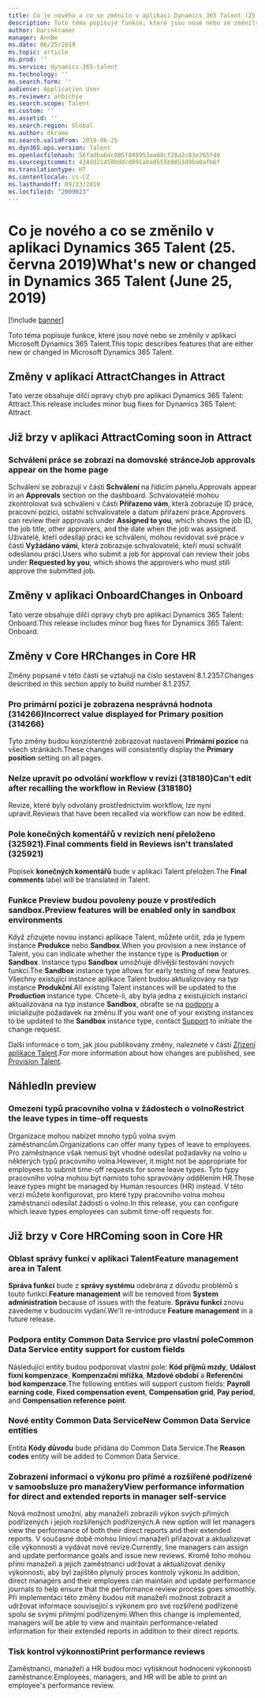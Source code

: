 ```yaml
---
title: Co je nového a co se změnilo v aplikaci Dynamics 365 Talent (25. června 2019)
description: Toto téma popisuje funkce, které jsou nové nebo se změnily v aplikaci Microsoft Dynamics 365 Talent.
author: Darinkramer
manager: AnnBe
ms.date: 06/25/2019
ms.topic: article
ms.prod: ''
ms.service: dynamics-365-talent
ms.technology: ''
ms.search.form: ''
audience: Application User
ms.reviewer: anbichse
ms.search.scope: Talent
ms.custom: ''
ms.assetid: ''
ms.search.region: Global
ms.author: dkrame
ms.search.validFrom: 2019-06-25
ms.dyn365.ops.version: Talent
ms.openlocfilehash: 56fadba6dc085f849953aa88cf28a2c83e265f40
ms.sourcegitcommit: 434dd21450bddcd891aba0555b9853d9ba0afb6f
ms.translationtype: HT
ms.contentlocale: cs-CZ
ms.lasthandoff: 09/23/2019
ms.locfileid: "2009023"
---
```

# <a name="whats-new-or-changed-in-dynamics-365-talent-june-25-2019"></a><span data-ttu-id="20187-103">Co je nového a co se změnilo v aplikaci Dynamics 365 Talent (25. června 2019)</span><span class="sxs-lookup"><span data-stu-id="20187-103">What's new or changed in Dynamics 365 Talent (June 25, 2019)</span></span>

[!include [banner](includes/banner.md)]

<span data-ttu-id="20187-104">Toto téma popisuje funkce, které jsou nové nebo se změnily v aplikaci Microsoft Dynamics 365 Talent.</span><span class="sxs-lookup"><span data-stu-id="20187-104">This topic describes features that are either new or changed in Microsoft Dynamics 365 Talent.</span></span>

## <a name="changes-in-attract"></a><span data-ttu-id="20187-105">Změny v aplikaci Attract</span><span class="sxs-lookup"><span data-stu-id="20187-105">Changes in Attract</span></span>

<span data-ttu-id="20187-106">Tato verze obsahuje dílčí opravy chyb pro aplikaci Dynamics 365 Talent: Attract.</span><span class="sxs-lookup"><span data-stu-id="20187-106">This release includes minor bug fixes for Dynamics 365 Talent: Attract.</span></span>

## <a name="coming-soon-in-attract"></a><span data-ttu-id="20187-107">Již brzy v aplikaci Attract</span><span class="sxs-lookup"><span data-stu-id="20187-107">Coming soon in Attract</span></span>

### <a name="job-approvals-appear-on-the-home-page"></a><span data-ttu-id="20187-108">Schválení práce se zobrazí na domovské stránce</span><span class="sxs-lookup"><span data-stu-id="20187-108">Job approvals appear on the home page</span></span>

<span data-ttu-id="20187-109">Schválení se zobrazují v části **Schválení** na řídicím panelu.</span><span class="sxs-lookup"><span data-stu-id="20187-109">Approvals appear in an **Approvals** section on the dashboard.</span></span> <span data-ttu-id="20187-110">Schvalovatelé mohou zkontrolovat svá schválení v části **Přiřazeno vám**, která zobrazuje ID práce, pracovní pozici, ostatní schvalovatele a datum přiřazení práce.</span><span class="sxs-lookup"><span data-stu-id="20187-110">Approvers can review their approvals under **Assigned to you**, which shows the job ID, the job title, other approvers, and the date when the job was assigned.</span></span> <span data-ttu-id="20187-111">Uživatelé, kteří odesílají práci ke schválení, mohou revidovat své práce v části **Vyžádáno vámi**, která zobrazuje schvalovatele, kteří musí schválit odeslanou práci.</span><span class="sxs-lookup"><span data-stu-id="20187-111">Users who submit a job for approval can review their jobs under **Requested by you**, which shows the approvers who must still approve the submitted job.</span></span>

## <a name="changes-in-onboard"></a><span data-ttu-id="20187-112">Změny v aplikaci Onboard</span><span class="sxs-lookup"><span data-stu-id="20187-112">Changes in Onboard</span></span>
<span data-ttu-id="20187-113">Tato verze obsahuje dílčí opravy chyb pro aplikaci Dynamics 365 Talent: Onboard.</span><span class="sxs-lookup"><span data-stu-id="20187-113">This release includes minor bug fixes for Dynamics 365 Talent: Onboard.</span></span>

## <a name="changes-in-core-hr"></a><span data-ttu-id="20187-114">Změny v Core HR</span><span class="sxs-lookup"><span data-stu-id="20187-114">Changes in Core HR</span></span>

<span data-ttu-id="20187-115">Změny popsané v této části se vztahují na číslo sestavení 8.1.2357.</span><span class="sxs-lookup"><span data-stu-id="20187-115">Changes described in this section apply to build number 8.1.2357.</span></span>

### <a name="incorrect-value-displayed-for-primary-position-314266"></a><span data-ttu-id="20187-116">Pro primární pozici je zobrazena nesprávná hodnota (314266)</span><span class="sxs-lookup"><span data-stu-id="20187-116">Incorrect value displayed for Primary position (314266)</span></span>

<span data-ttu-id="20187-117">Tyto změny budou konzistentně zobrazovat nastavení **Primární pozice** na všech stránkách.</span><span class="sxs-lookup"><span data-stu-id="20187-117">These changes will consistently display the **Primary position** setting on all pages.</span></span>

### <a name="cant-edit-after-recalling-the-workflow-in-review-318180"></a><span data-ttu-id="20187-118">Nelze upravit po odvolání workflow v revizi (318180)</span><span class="sxs-lookup"><span data-stu-id="20187-118">Can't edit after recalling the workflow in Review (318180)</span></span>

<span data-ttu-id="20187-119">Revize, které byly odvolány prostřednictvím workflow, lze nyní upravit.</span><span class="sxs-lookup"><span data-stu-id="20187-119">Reviews that have been recalled via workflow can now be edited.</span></span>

### <a name="final-comments-field-in-reviews-isnt-translated-325921"></a><span data-ttu-id="20187-120">Pole konečných komentářů v revizích není přeloženo (325921).</span><span class="sxs-lookup"><span data-stu-id="20187-120">Final comments field in Reviews isn't translated (325921)</span></span>

<span data-ttu-id="20187-121">Popisek **konečných komentářů** bude v aplikaci Talent přeložen.</span><span class="sxs-lookup"><span data-stu-id="20187-121">The **Final comments** label will be translated in Talent.</span></span>

### <a name="preview-features-will-be-enabled-only-in-sandbox-environments"></a><span data-ttu-id="20187-122">Funkce Preview budou povoleny pouze v prostředích sandbox.</span><span class="sxs-lookup"><span data-stu-id="20187-122">Preview features will be enabled only in sandbox environments</span></span>

<span data-ttu-id="20187-123">Když zřizujete novou instanci aplikace Talent, můžete určit, zda je typem instance **Produkce** nebo **Sandbox**.</span><span class="sxs-lookup"><span data-stu-id="20187-123">When you provision a new instance of Talent, you can indicate whether the instance type is **Production** or **Sandbox**.</span></span> <span data-ttu-id="20187-124">Instance typu **Sandbox** umožňuje dřívější testování nových funkcí.</span><span class="sxs-lookup"><span data-stu-id="20187-124">The **Sandbox** instance type allows for early testing of new features.</span></span> <span data-ttu-id="20187-125">Všechny existující instance aplikace Talent budou aktualizovány na typ instance **Produkční**.</span><span class="sxs-lookup"><span data-stu-id="20187-125">All existing Talent instances will be updated to the **Production** instance type.</span></span> <span data-ttu-id="20187-126">Chcete-li, aby byla jedna z existujících instancí aktualizována na typ instance **Sandbox**, obraťte se na [podporu](https://docs.microsoft.com/dynamics365/unified-operations/talent/talent-support) a inicializujte požadavek na změnu.</span><span class="sxs-lookup"><span data-stu-id="20187-126">If you want one of your existing instances to be updated to the **Sandbox** instance type, contact [Support](https://docs.microsoft.com/dynamics365/unified-operations/talent/talent-support) to initiate the change request.</span></span>

<span data-ttu-id="20187-127">Další informace o tom, jak jsou publikovány změny, naleznete v části [Zřízení aplikace Talent](https://docs.microsoft.com/dynamics365/unified-operations/talent/provisioning-talent).</span><span class="sxs-lookup"><span data-stu-id="20187-127">For more information about how changes are published, see [Provision Talent](https://docs.microsoft.com/dynamics365/unified-operations/talent/provisioning-talent).</span></span>

## <a name="in-preview"></a><span data-ttu-id="20187-128">Náhled</span><span class="sxs-lookup"><span data-stu-id="20187-128">In preview</span></span>

### <a name="restrict-the-leave-types-in-time-off-requests"></a><span data-ttu-id="20187-129">Omezení typů pracovního volna v žádostech o volno</span><span class="sxs-lookup"><span data-stu-id="20187-129">Restrict the leave types in time-off requests</span></span>

<span data-ttu-id="20187-130">Organizace mohou nabízet mnoho typů volna svým zaměstnancům.</span><span class="sxs-lookup"><span data-stu-id="20187-130">Organizations can offer many types of leave to employees.</span></span> <span data-ttu-id="20187-131">Pro zaměstnance však nemusí být vhodné odesílat požadavky na volno u některých typů pracovního volna.</span><span class="sxs-lookup"><span data-stu-id="20187-131">However, it might not be appropriate for employees to submit time-off requests for some leave types.</span></span> <span data-ttu-id="20187-132">Tyto typy pracovního volna mohou být namísto toho spravovány oddělením HR.</span><span class="sxs-lookup"><span data-stu-id="20187-132">Those leave types might be managed by Human resources (HR) instead.</span></span> <span data-ttu-id="20187-133">V této verzi můžete konfigurovat, pro které typy pracovního volna mohou zaměstnanci odesílat žádosti o volno.</span><span class="sxs-lookup"><span data-stu-id="20187-133">In this release, you can configure which leave types employees can submit time-off requests for.</span></span> 

## <a name="coming-soon-in-core-hr"></a><span data-ttu-id="20187-134">Již brzy v Core HR</span><span class="sxs-lookup"><span data-stu-id="20187-134">Coming soon in Core HR</span></span>

### <a name="feature-management-area-in-talent"></a><span data-ttu-id="20187-135">Oblast správy funkcí v aplikaci Talent</span><span class="sxs-lookup"><span data-stu-id="20187-135">Feature management area in Talent</span></span>

<span data-ttu-id="20187-136">**Správa funkcí** bude z **správy systému** odebrána z důvodu problémů s touto funkcí.</span><span class="sxs-lookup"><span data-stu-id="20187-136">**Feature management** will be removed from **System administration** because of issues with the feature.</span></span> <span data-ttu-id="20187-137">**Správu funkcí** znovu zavedeme v budoucím vydání.</span><span class="sxs-lookup"><span data-stu-id="20187-137">We'll re-introduce **Feature management** in a future release.</span></span> 

### <a name="common-data-service-entity-support-for-custom-fields"></a><span data-ttu-id="20187-138">Podpora entity Common Data Service pro vlastní pole</span><span class="sxs-lookup"><span data-stu-id="20187-138">Common Data Service entity support for custom fields</span></span>

<span data-ttu-id="20187-139">Následující entity budou podporovat vlastní pole: **Kód příjmů mzdy**, **Událost fixní kompenzace**, **Kompenzační mřížka**, **Mzdové období** a **Referenční bod kompenzace**.</span><span class="sxs-lookup"><span data-stu-id="20187-139">The following entities will support custom fields: **Payroll earning code**, **Fixed compensation event**, **Compensation grid**, **Pay period**, and **Compensation reference point**.</span></span> 

### <a name="new-common-data-service-entities"></a><span data-ttu-id="20187-140">Nové entity Common Data Service</span><span class="sxs-lookup"><span data-stu-id="20187-140">New Common Data Service entities</span></span>

<span data-ttu-id="20187-141">Entita **Kódy důvodu** bude přidána do Common Data Service.</span><span class="sxs-lookup"><span data-stu-id="20187-141">The **Reason codes** entity will be added to Common Data Service.</span></span>

### <a name="view-performance-information-for-direct-and-extended-reports-in-manager-self-service"></a><span data-ttu-id="20187-142">Zobrazení informací o výkonu pro přímé a rozšířené podřízené v samoobsluze pro manažery</span><span class="sxs-lookup"><span data-stu-id="20187-142">View performance information for direct and extended reports in manager self-service</span></span>

<span data-ttu-id="20187-143">Nová možnost umožní, aby manažeři zobrazili výkon svých přímých podřízených i jejich rozšířených podřízených.</span><span class="sxs-lookup"><span data-stu-id="20187-143">A new option will let managers view the performance of both their direct reports and their extended reports.</span></span> <span data-ttu-id="20187-144">V současné době mohou linioví manažeři přiřazovat a aktualizovat cíle výkonnosti a vydávat nové revize.</span><span class="sxs-lookup"><span data-stu-id="20187-144">Currently, line managers can assign and update performance goals and issue new reviews.</span></span> <span data-ttu-id="20187-145">Kromě toho mohou přímí manažeři a jejich zaměstnanci udržovat a aktualizovat deníky výkonnosti, aby byl zajištěn plynulý proces kontroly výkonu.</span><span class="sxs-lookup"><span data-stu-id="20187-145">In addition, direct managers and their employees can maintain and update performance journals to help ensure that the performance review process goes smoothly.</span></span> <span data-ttu-id="20187-146">Při implementaci této změny budou mít manažeři možnost zobrazit a udržovat informace související s výkonem pro své rozšířené podřízené spolu se svými přímými podřízenými.</span><span class="sxs-lookup"><span data-stu-id="20187-146">When this change is implemented, managers will be able to view and maintain performance-related information for their extended reports in addition to their direct reports.</span></span>

### <a name="print-performance-reviews"></a><span data-ttu-id="20187-147">Tisk kontrol výkonnosti</span><span class="sxs-lookup"><span data-stu-id="20187-147">Print performance reviews</span></span>

<span data-ttu-id="20187-148">Zaměstnanci, manažeři a HR budou moci vytisknout hodnocení výkonnosti zaměstnance.</span><span class="sxs-lookup"><span data-stu-id="20187-148">Employees, managers, and HR will be able to print an employee's performance review.</span></span>
